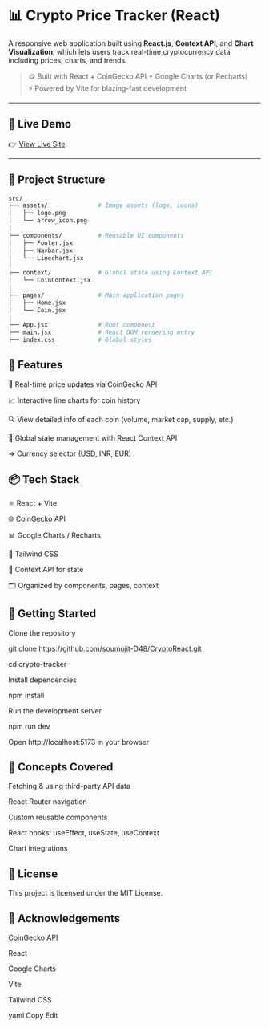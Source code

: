# 📊 Crypto Price Tracker (React)

A responsive web application built using **React.js**, **Context API**, and **Chart Visualization**, which lets users track real-time cryptocurrency data including prices, charts, and trends.

> 🪙 Built with React + CoinGecko API + Google Charts (or Recharts)  
> ⚡️ Powered by Vite for blazing-fast development

---

## 🔗 Live Demo

👉 [View Live Site](https://crypto-price-tracker-one-phi.vercel.app)

---

## 📁 Project Structure

```bash
src/
├── assets/              # Image assets (logo, icons)
│   ├── logo.png
│   └── arrow_icon.png
│
├── components/          # Reusable UI components
│   ├── Footer.jsx
│   ├── Navbar.jsx
│   └── Linechart.jsx
│
├── context/             # Global state using Context API
│   └── CoinContext.jsx
│
├── pages/               # Main application pages
│   ├── Home.jsx
│   └── Coin.jsx
│
├── App.jsx              # Root component
├── main.jsx             # React DOM rendering entry
├── index.css            # Global styles
```

## 🚀 Features

🔄 Real-time price updates via CoinGecko API

📈 Interactive line charts for coin history

🔍 View detailed info of each coin (volume, market cap, supply, etc.)

🧠 Global state management with React Context API

=> Currency selector (USD, INR, EUR)

## 📦 Tech Stack

⚛️ React + Vite

🌐 CoinGecko API

📊 Google Charts / Recharts

💅 Tailwind CSS 

🧠 Context API for state

🗂️ Organized by components, pages, context

## 📌 Getting Started

Clone the repository

git clone https://github.com/soumojit-D48/CryptoReact.git

cd crypto-tracker

Install dependencies

npm install

Run the development server

npm run dev

Open http://localhost:5173 in your browser


## 🧠 Concepts Covered

Fetching & using third-party API data

React Router navigation 

Custom reusable components

React hooks: useEffect, useState, useContext

Chart integrations

## 📜 License

This project is licensed under the MIT License.

## 🙌 Acknowledgements

CoinGecko API

React

Google Charts

Vite

Tailwind CSS

yaml
Copy
Edit
